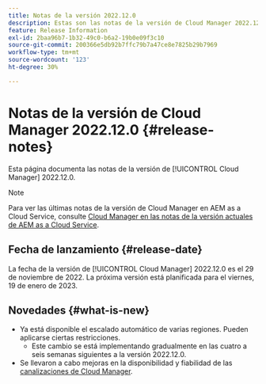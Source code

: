 ```yaml
---
title: Notas de la versión 2022.12.0
description: Estas son las notas de la versión de Cloud Manager 2022.12.0.
feature: Release Information
exl-id: 2baa96b7-1b32-49c0-b6a2-19b0e09f3c10
source-git-commit: 200366e5db92b7ffc79b7a47ce8e7825b29b7969
workflow-type: tm+mt
source-wordcount: '123'
ht-degree: 30%

---
```


# Notas de la versión de Cloud Manager 2022.12.0 {#release-notes}

Esta página documenta las notas de la versión de [!UICONTROL Cloud Manager] 2022.12.0.

>[!NOTE]
>
>Para ver las últimas notas de la versión de Cloud Manager en AEM as a Cloud Service, consulte [Cloud Manager en las notas de la versión actuales de AEM as a Cloud Service](https://experienceleague.adobe.com/docs/experience-manager-cloud-service/content/implementing/using-cloud-manager/release-notes-cloud-manager/release-notes-cm-current.html?lang=es).

## Fecha de lanzamiento {#release-date}

La fecha de la versión de [!UICONTROL Cloud Manager] 2022.12.0 es el 29 de noviembre de 2022. La próxima versión está planificada para el viernes, 19 de enero de 2023.

## Novedades {#what-is-new}

* Ya está disponible el escalado automático de varias regiones. Pueden aplicarse ciertas restricciones.
   * Este cambio se está implementando gradualmente en las cuatro a seis semanas siguientes a la versión 2022.12.0.
* Se llevaron a cabo mejoras en la disponibilidad y fiabilidad de las [canalizaciones de Cloud Manager](/help/overview/ci-cd-pipelines.md).
